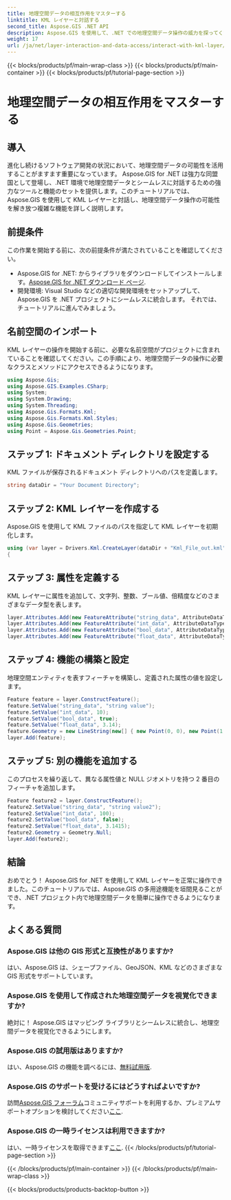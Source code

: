 ```yaml
---
title: 地理空間データの相互作用をマスターする
linktitle: KML レイヤーと対話する
second_title: Aspose.GIS .NET API
description: Aspose.GIS を使用して、.NET での地理空間データ操作の威力を探ってください。 KML レイヤーを操作するためのステップバイステップのガイド。今すぐ無料トライアルをダウンロードしてください!
weight: 17
url: /ja/net/layer-interaction-and-data-access/interact-with-kml-layer/
---
```


{{< blocks/products/pf/main-wrap-class >}}
{{< blocks/products/pf/main-container >}}
{{< blocks/products/pf/tutorial-page-section >}}

# 地理空間データの相互作用をマスターする

## 導入
進化し続けるソフトウェア開発の状況において、地理空間データの可能性を活用することがますます重要になっています。 Aspose.GIS for .NET は強力な同盟国として登場し、.NET 環境で地理空間データとシームレスに対話するための強力なツールと機能のセットを提供します。このチュートリアルでは、Aspose.GIS を使用して KML レイヤーと対話し、地理空間データ操作の可能性を解き放つ複雑な機能を詳しく説明します。
## 前提条件
この作業を開始する前に、次の前提条件が満たされていることを確認してください。
-  Aspose.GIS for .NET: からライブラリをダウンロードしてインストールします。[Aspose.GIS for .NET ダウンロード ページ](https://releases.aspose.com/gis/net/).
- 開発環境: Visual Studio などの適切な開発環境をセットアップして、Aspose.GIS を .NET プロジェクトにシームレスに統合します。
それでは、チュートリアルに進んでみましょう。
## 名前空間のインポート
KML レイヤーの操作を開始する前に、必要な名前空間がプロジェクトに含まれていることを確認してください。この手順により、地理空間データの操作に必要なクラスとメソッドにアクセスできるようになります。
```csharp
using Aspose.Gis;
using Aspose.GIS.Examples.CSharp;
using System;
using System.Drawing;
using System.Threading;
using Aspose.Gis.Formats.Kml;
using Aspose.Gis.Formats.Kml.Styles;
using Aspose.Gis.Geometries;
using Point = Aspose.Gis.Geometries.Point;
```
## ステップ 1: ドキュメント ディレクトリを設定する
KML ファイルが保存されるドキュメント ディレクトリへのパスを定義します。
```csharp
string dataDir = "Your Document Directory";
```
## ステップ 2: KML レイヤーを作成する
Aspose.GIS を使用して KML ファイルのパスを指定して KML レイヤーを初期化します。
```csharp
using (var layer = Drivers.Kml.CreateLayer(dataDir + "Kml_File_out.kml"))
{
```
## ステップ 3: 属性を定義する
KML レイヤーに属性を追加して、文字列、整数、ブール値、倍精度などのさまざまなデータ型を表します。
```csharp
layer.Attributes.Add(new FeatureAttribute("string_data", AttributeDataType.String));
layer.Attributes.Add(new FeatureAttribute("int_data", AttributeDataType.Integer));
layer.Attributes.Add(new FeatureAttribute("bool_data", AttributeDataType.Boolean));
layer.Attributes.Add(new FeatureAttribute("float_data", AttributeDataType.Double));
```
## ステップ 4: 機能の構築と設定
地理空間エンティティを表すフィーチャを構築し、定義された属性の値を設定します。
```csharp
Feature feature = layer.ConstructFeature();
feature.SetValue("string_data", "string value");
feature.SetValue("int_data", 10);
feature.SetValue("bool_data", true);
feature.SetValue("float_data", 3.14);
feature.Geometry = new LineString(new[] { new Point(0, 0), new Point(1, 1) });
layer.Add(feature);
```
## ステップ 5: 別の機能を追加する
このプロセスを繰り返して、異なる属性値と NULL ジオメトリを持つ 2 番目のフィーチャを追加します。
```csharp
Feature feature2 = layer.ConstructFeature();
feature2.SetValue("string_data", "string value2");
feature2.SetValue("int_data", 100);
feature2.SetValue("bool_data", false);
feature2.SetValue("float_data", 3.1415);
feature2.Geometry = Geometry.Null;
layer.Add(feature2);
```
## 結論
おめでとう！ Aspose.GIS for .NET を使用して KML レイヤーを正常に操作できました。このチュートリアルでは、Aspose.GIS の多用途機能を垣間見ることができ、.NET プロジェクト内で地理空間データを簡単に操作できるようになります。
## よくある質問
### Aspose.GIS は他の GIS 形式と互換性がありますか?
はい、Aspose.GIS は、シェープファイル、GeoJSON、KML などのさまざまな GIS 形式をサポートしています。
### Aspose.GIS を使用して作成された地理空間データを視覚化できますか?
絶対に！ Aspose.GIS はマッピング ライブラリとシームレスに統合し、地理空間データを視覚化できるようにします。
### Aspose.GIS の試用版はありますか?
はい、Aspose.GIS の機能を調べるには、[無料試用版](https://releases.aspose.com/).
### Aspose.GIS のサポートを受けるにはどうすればよいですか?
訪問[Aspose.GIS フォーラム](https://forum.aspose.com/c/gis/33)コミュニティサポートを利用するか、プレミアムサポートオプションを検討してください[ここ](https://purchase.aspose.com/buy).
### Aspose.GIS の一時ライセンスは利用できますか?
はい、一時ライセンスを取得できます[ここ](https://purchase.aspose.com/temporary-license/).
{{< /blocks/products/pf/tutorial-page-section >}}

{{< /blocks/products/pf/main-container >}}
{{< /blocks/products/pf/main-wrap-class >}}

{{< blocks/products/products-backtop-button >}}
